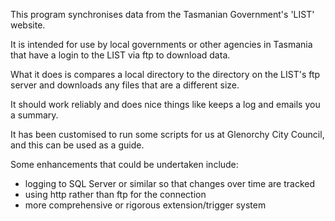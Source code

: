 This program synchronises data from the Tasmanian Government's 'LIST' website.

It is intended for use by local governments or other agencies in Tasmania that have a login to the LIST via ftp to download data.

What it does is compares a local directory to the directory on the LIST's ftp server and downloads any files that are a different size.

It should work reliably and does nice things like keeps a log and emails you a summary.

It has been customised to run some scripts for us at Glenorchy City Council, and this can be used as a guide.

Some enhancements that could be undertaken include:
* logging to SQL Server or similar so that changes over time are tracked
* using http rather than ftp for the connection
* more comprehensive or rigorous extension/trigger system
